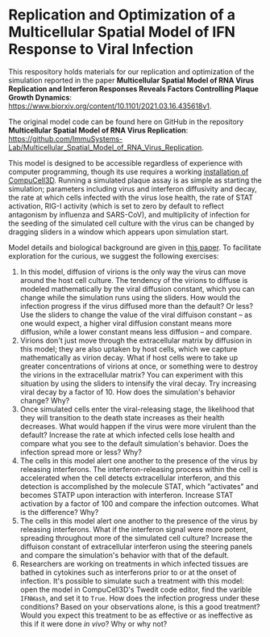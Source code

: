 # Replication and Optimization of a Multicellular Spatial Model of IFN Response to Viral Infection

This respository holds materials for our replication and optimization of the simulation reported in the paper
**Multicellular Spatial Model of RNA Virus Replication and Interferon Responses Reveals Factors Controlling Plaque Growth Dynamics**: 
https://www.biorxiv.org/content/10.1101/2021.03.16.435618v1.

The original model code can be found here on GitHub in the repository **Multicellular Spatial Model of RNA Virus Replication**: 
https://github.com/ImmuSystems-Lab/Multicellular_Spatial_Model_of_RNA_Virus_Replication.

This model is designed to be accessible regardless of experience with computer programming, though its use 
requires a working [installation of CompuCell3D](https://compucell3d.org/SrcBin). Running a simulated 
plaque assay is as simple as starting the simulation; parameters including virus and interferon 
diffusivity and decay, the rate at which cells infected with the virus lose health, the rate of 
STAT activation, RIG-I activity (which is set to zero by default to reflect antagonism 
by influenza and SARS-CoV), and multiplicity of infection for the seeding of the 
simulated cell culture with the virus can be changed by dragging sliders in a window 
which appears upon simulation start. 

Model details and biological background are given in [this paper](). To facilitate exploration for the 
curious, we suggest the following exercises: 

<ol>
  <li>
    In this model, diffusion of virions is the only way the virus can move around the 
    host cell culture. The tendency of the virions to diffuse is modeled mathematically 
    by the viral diffusion constant, which you can change while the simulation runs 
    using the sliders. How would the infection progress if the virus diffused more than 
    the default? Or less? Use the sliders to change the value of the viral diffuison 
    constant – as one would expect, a higher viral diffusion constant means more diffusion, 
    while a lower constant means less diffusion – and compare. 
  </li>
  <li>
    Virions don't just move through the extracellular matrix by diffusion in this model; 
    they are also uptaken by host cells, which we capture mathematically as virion decay.
    What if host cells were to take up greater concentrations of virions at once, or 
    something were to destroy the virions in the extracellular matrix? You can experiment 
    with this situation by using the sliders to intensify the viral decay. Try increasing 
    viral decay by a factor of 10. How does the simulation's behavior change? Why? 
  </li>
  <li>
    Once simulated cells enter the viral-releasing stage, the likelihood that they will 
    transition to the death state increases as their health decreases. What would happen 
    if the virus were more virulent than the default? Increase the rate at which infected cells 
    lose health and compare what you see to the default simulation's behavior. Does the 
    infection spread more or less? Why? 
  </li>
  <li>
    The cells in this model alert one another to the presence of the virus by releasing 
    interferons. The interferon-releasing process within the cell is accelerated when the 
    cell detects extracellular interferon, and this detection is accomplished by the 
    molecule STAT, which "activates" and becomes STATP upon interaction with interferon. 
    Increase STAT activation by a factor of 100 and compare the infection outcomes. What 
    is the difference? Why? 
  </li>
  <li>
    The cells in this model alert one another to the presence of the virus by releasing 
    interferons. What if the interferon signal were more potent, spreading throughout 
    more of the simulated cell culture? Increase the diffuison constant of extracellular 
    interferon using the steering panels and compare the simulation's behavior with that 
    of the default. 
  </li>
  <li>
    Researchers are working on treatments in which infected tissues are bathed in 
    cytokines such as interferons prior to or at the onset of infection. It's possible 
    to simulate such a treatment with this model: open the model in CompuCell3D's 
    Twedit code editor, find the varible <code>IFNWash</code>, and set it to <code>True</code>. 
    How does the infection progress under these conditions? Based on your observations 
    alone, is this a good treatment? Would you expect this treatment to be as 
    effective or as ineffective as this if it were done <i>in vivo</i>? Why or why not? 
  </li>
</ol>
